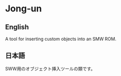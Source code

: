 # Jong-un

## English
A tool for inserting custom objects into an SMW ROM.

## 日本語
SWW用のオブジェクト挿入ツールの類です。

